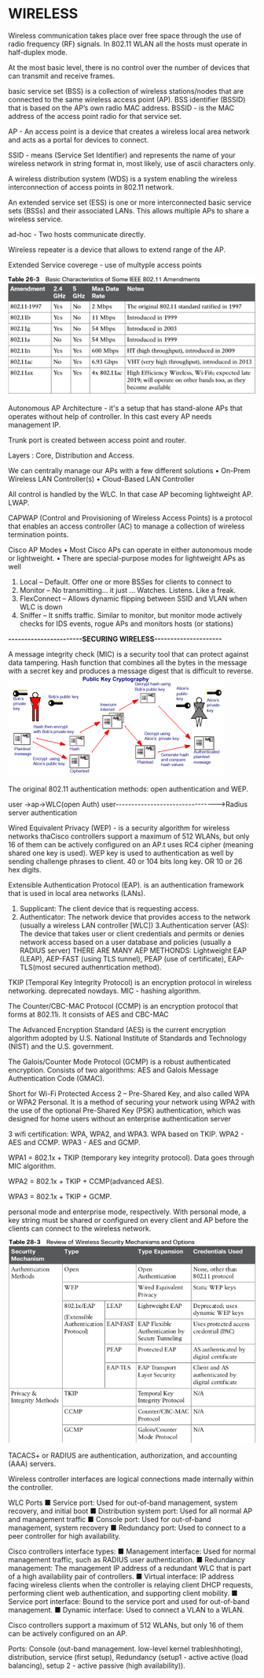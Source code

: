 # WIRELESS
Wireless communication takes place over free space through the use of radio frequency (RF) signals.
In 802.11 WLAN all the hosts must operate in half-duplex mode.

At the most basic level, there is no control over the number of devices that can transmit and receive frames.

basic service set (BSS) is a collection of wireless stations/nodes that are connected to the same wireless access point (AP). 
BSS identifier (BSSID) that is based on the AP’s own radio MAC address.
BSSID -  is the MAC address of the access point radio for that service set. 

AP - An access point is a device that creates a wireless local area network and acts as a portal for devices to connect.

SSID - means (Service Set Identifier) and represents the name of your wireless network in string format in, most likely, use of ascii characters only. 

A wireless distribution system (WDS) is a system enabling the wireless interconnection of access points in  802.11 network.

An extended service set (ESS) is one or more interconnected basic service sets (BSSs) and their associated LANs.  This allows multiple APs to share a wireless
service.

ad-hoc - Two hosts communicate directly.

Wireless repeater is a device that allows to extend range of the AP. 

Extended Service coverege - use of multyple access points 

![](vx_images/414795818259381.png)

Autonomous AP Architecture - it's a setup that has stand-alone APs that operates without help of controller.
In this cast every AP needs management IP.

Trunk port is created between access point and router.

Layers : Core, Distribution and Access. 

We can centrally manage our APs with a few different solutions
• On-Prem Wireless LAN Controller(s)
• Cloud-Based LAN Controller

All control is handled by the WLC. In that case AP becoming lightweight AP. LWAP.

CAPWAP (Control and Provisioning of Wireless Access Points) is a protocol that enables an access controller (AC) to manage a collection of wireless termination points.

Cisco AP Modes
• Most Cisco APs can operate in either autonomous mode or lightweight.
• There are special-purpose modes for lightweight APs as well
1. Local – Default. Offer one or more BSSes for clients to connect to
2. Monitor – No transmitting... it just ... Watches. Listens. Like a freak.
3. FlexConnect – Allows dynamic flipping between SSID and VLAN when WLC is down
4. Sniffer – It sniffs traffic. Similar to monitor, but monitor mode actively checks for IDS events, rogue APs and monitors hosts (or stations)

**-----------------------SECURING WIRELESS---------------------**

A message integrity check (MIC) is a security tool that can protect against data tampering.
Hash function that combines all the bytes in the message with a secret key and produces a message digest that is difficult to reverse.
![](vx_images/232435310259385.png)

The original 802.11 authentication methods: open authentication and WEP.

user ->ap->WLC(open Auth)
user-------------------------------->Radius server authentication


Wired Equivalent Privacy (WEP) - is a security algorithm for  wireless networks thaCisco controllers support a maximum of 512 WLANs, but only 16 of them can be actively configured on an AP.t uses RC4 cipher (meaning shared one key is used).
WEP key is used to authentication as well by sending challenge phrases to client.
40 or 104 bits long key. OR 10 or 26 hex digits.

Extensible Authentication Protocol (EAP). is an authentication framework that is used in local area networks (LANs).
1. Supplicant: The client device that is requesting access. 
2. Authenticator: The network device that provides access to the network (usually a wireless LAN controller [WLC])
3.Authentication server (AS): The device that takes user or client credentials and permits or denies network access based on a user database and policies (usually a RADIUS server)
THERE ARE MANY AEP METHONDS: Lightweight EAP (LEAP), AEP-FAST (using TLS tunnel), PEAP (use of certificate), EAP-TLS(most secured authenrtication method).

TKIP (Temporal Key Integrity Protocol) is an encryption protocol in wireless networking. deprecated nowdays.
MIC - hashing algorithm.

The Counter/CBC-MAC Protocol (CCMP) is an encryption protocol that forms at 802.11i.
It consists of AES and CBC-MAC

The Advanced Encryption Standard (AES) is the current encryption algorithm adopted by
U.S. National Institute of Standards and Technology (NIST) and the U.S. government.

The Galois/Counter Mode Protocol (GCMP) is a robust authenticated encryption.
Consists of two algorithms: AES and Galois Message Authentication Code (GMAC).

Short for Wi-Fi Protected Access 2 – Pre-Shared Key, and also called WPA or WPA2 Personal.
It is a method of securing your network using WPA2 with the use of the optional Pre-Shared Key (PSK) authentication, 
which was designed for home users without an enterprise authentication server

3 wifi certification: WPA, WPA2, and WPA3.
WPA based on TKIP. WPA2 - AES and CCMP. WPA3 - AES and GCMP. 

WPA1 = 802.1x + TKIP (temporary key integrity protocol). Data goes through MIC algorithm.

WPA2 = 802.1x + TKIP + CCMP(advanced AES).

WPA3 = 802.1x + TKIP + GCMP.

personal mode and enterprise mode, respectively. With personal mode, a key string must
be shared or configured on every client and AP before the clients can connect to the wireless
network.

![](vx_images/270045893816908.png)


 TACACS+ or RADIUS are authentication, authorization, and accounting (AAA) servers.
 
Wireless controller interfaces are logical connections made internally within the controller.

 WLC Ports
■ Service port: Used for out-of-band management, system recovery, and initial boot 
■ Distribution system port: Used for all normal AP and management traffic
■ Console port: Used for out-of-band management, system recovery
■ Redundancy port: Used to connect to a peer controller for high availability.

Cisco controllers interface types:
■ Management interface: Used for normal management traffic, such as RADIUS user authentication.
■ Redundancy management: The management IP address of a redundant WLC that is part of a high availability pair of controllers.
■ Virtual interface: IP address facing wireless clients when the controller is relaying client
DHCP requests, performing client web authentication, and supporting client mobility.
■ Service port interface: Bound to the service port and used for out-of-band management.
■ Dynamic interface: Used to connect a VLAN to a WLAN.

Cisco controllers support a maximum of 512 WLANs, but only 16 of them can be actively configured on an AP.

Ports: Console (out-band management. low-level kernel trableshhoting), distribution, service (first setup), Redundancy (setup1 - active active (load balancing), setup 2 - active passive (high availability)).








